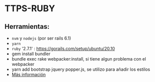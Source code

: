# TTPS-RUBY

## **Herramientas:**

 - `nvm` y `nodejs` (por ser rails 6.1)
 - `yarn`
 - `ruby` '2.7.1' : https://gorails.com/setup/ubuntu/20.10
 - gem install bundler
 - bundle exec rake webpacker:install, si tiene algun problema con el webpacker
 - yarn add bootstrap jquery popper.js, se utilizo para añadir los estilos
 - [Más información](https://github.com/aniicossio1997/integradorRuby/blob/master/Informe-entrega%20N%C2%B03.pdf)
